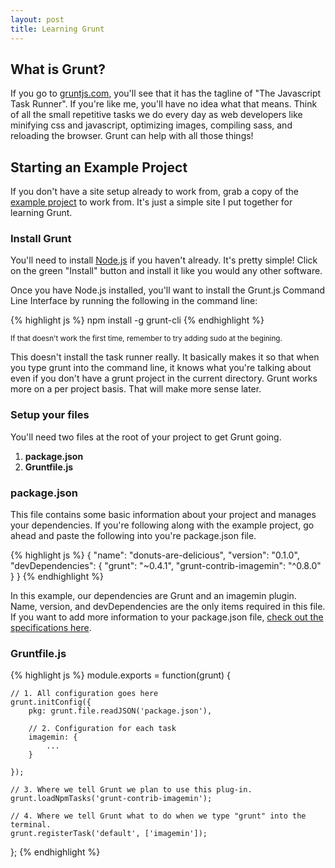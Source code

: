 ```yaml
---
layout: post
title: Learning Grunt
---
```


## What is Grunt?

If you go to [gruntjs.com](http://gruntjs.com/), you'll see that it has the tagline of "The Javascript Task Runner". If you're like me, you'll have no idea what that means. Think of all the small repetitive tasks we do every day as web developers like minifying css and javascript, optimizing images, compiling sass, and reloading the browser. Grunt can help with all those things!

## Starting an Example Project

If you don't have a site setup already to work from, grab a copy of the [example project](https://github.com/MongooseDoom/grunt-example) to work from. It's just a simple site I put together for learning Grunt.

### Install Grunt

You'll need to install [Node.js](http://www.nodejs.org/) if you haven't already. It's pretty simple! Click on the green "Install" button and install it like you would any other software.

Once you have Node.js installed, you'll want to install the Grunt.js Command Line Interface by running the following in the command line:

{% highlight js %}
npm install -g grunt-cli
{% endhighlight %}

<small>If that doesn't work the first time, remember to try adding sudo at the begining.</small>

This doesn't install the task runner really. It basically makes it so that when you type grunt into the command line, it knows what you're talking about even if you don't have a grunt project in the current directory. Grunt works more on a per project basis. That will make more sense later.

### Setup your files

You'll need two files at the root of your project to get Grunt going.

1. **package.json**
2. **Gruntfile.js**

### package.json

This file contains some basic information about your project and manages your dependencies. If you're following along with the example project, go ahead and paste the following into you're package.json file.

{% highlight js %}
{
  "name": "donuts-are-delicious",
  "version": "0.1.0",
  "devDependencies": {
    "grunt": "~0.4.1",
    "grunt-contrib-imagemin": "^0.8.0"
  }
}
{% endhighlight %}

In this example, our dependencies are Grunt and an imagemin plugin. Name, version, and devDependencies are the only items required in this file. If you want to add more information to your package.json file, [check out the specifications here](https://www.npmjs.org/doc/files/package.json.html).

### Gruntfile.js

{% highlight js %}
module.exports = function(grunt) {

    // 1. All configuration goes here
    grunt.initConfig({
        pkg: grunt.file.readJSON('package.json'),

        // 2. Configuration for each task
        imagemin: {
            ...
        }

    });

    // 3. Where we tell Grunt we plan to use this plug-in.
    grunt.loadNpmTasks('grunt-contrib-imagemin');

    // 4. Where we tell Grunt what to do when we type "grunt" into the terminal.
    grunt.registerTask('default', ['imagemin']);

};
{% endhighlight %}
